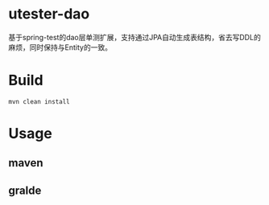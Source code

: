 # utester-dao
基于spring-test的dao层单测扩展，支持通过JPA自动生成表结构，省去写DDL的麻烦，同时保持与Entity的一致。

# Build
```
mvn clean install
```

# Usage
## maven
## gralde
